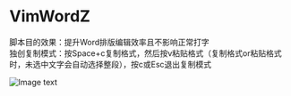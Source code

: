 # VimWordZ

<div>脚本目的效果：提升Word排版编辑效率且不影响正常打字</div><div>独创复制模式：按Space+c复制格式，然后按v粘贴格式（复制格式or粘贴格式时，未选中文字会自动选择整段），按c或Esc退出复制模式</div>

![Image text](https://github.com/moonhuahua/VimWordZ/blob/master/Word/Vim-Word.jpg?raw=true)

